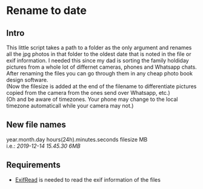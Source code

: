 # Rename to date
## Intro
This little script takes a path to a folder as the only argument and renames all the jpg photos in that folder to the oldest date that is noted
in the file or exif information. I needed this since my dad is sorting the family holdiday pictures from a whole lot of differnet cameras, phones
and Whatsapp chats. After renaming the files you can go through them in any cheap photo book design software.  
(Now the filesize is added at the end of the filename to differentiate pictures copied from the camera from the ones send over Whatsapp, etc.)  
(Oh and be aware of timezones. Your phone may change to the local timezone automaticall while your camera may not.)

## New file names
year.month.day hours(24h).minutes.seconds filesize MB  
i.e.: *2019-12-14 15.45.30 6MB*

## Requirements
* [ExifRead](https://pypi.org/project/ExifRead/) is needed to read the exif information of the files
